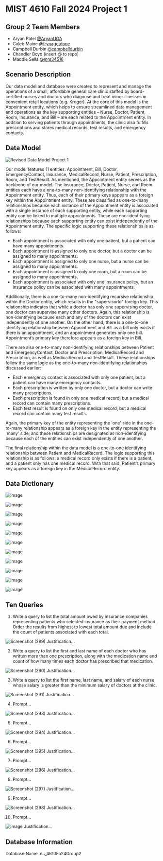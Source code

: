 # MIST 4610 Fall 2024 Project 1

## Group 2 Team Members
- Aryan Patel [@AryanUGA](https://github.com/AryanUGA)
- Caleb Maine [@trynagetdone](https://github.com/trynagetdone)
- Campbell Durbin [@campbelldurbin](https://github.com/campbelldurbin)
- Chandler Boyd (insert @ to repo)
- Maddie Sells [@mrs34516](https://github.com/mrs34516)

## Scenario Description
Our data model and database were created to represent and manage the operations of a small, affordable general care clinic staffed by board-certified nurses and doctors who diagnose and treat minor illnesses in convenient retail locations (e.g. Kroger). At the core of this model is the Appointment entity, which helps to ensure streamlined data management and operations as the key supporting entities – Nurse, Doctor, Patient, Room, Insurance, and Bill – are each related to the Appointment entity. In addition to serving patients through appointments, the clinic also fulfills prescriptions and stores medical records, test results, and emergency contacts.

## Data Model
![Revised Data Model Project 1](https://github.com/user-attachments/assets/e56c488c-3bcb-4cf8-bb9e-2432e46e1cce)

Our model features 11 entities: Appointment, Bill, Doctor, EmergencyContact, Insurance, MedicalRecord, Nurse, Patient, Prescription, Room, and TestResult. As mentioned, the Appointment entity serves as the backbone of our model. The Insurance, Doctor, Patient, Nurse, and Room entities each have a one-to-many non-identifying relationship with the Appointment entity. Thus, each of their primary keys appears as a foreign key within the Appointment entity. These are classified as one-to-many relationships because each instance of the Appointment entity is associated with a single instance of each supporting entity, while each supporting entity can be linked to multiple appointments. These are non-identifying relationships because each supporting entity can exist independently of the Appointment entity. The specific logic supporting these relationships is as follows:
- Each appointment is associated with only one patient, but a patient can have many appointments.
- Each appointment is assigned to only one doctor, but a doctor can be assigned to many appointments.
- Each appointment is assigned to only one nurse, but a nurse can be assigned to many appointments.
- Each appointment is assigned to only one room, but a room can be assigned to many appointments.
- Each appointment is associated with only one insurance policy, but an insurance policy can be associated with many appointments. 

Additionally, there is a one-to-many non-identifying recursive relationship within the Doctor entity, which results in the "supervisorId" foreign key. This relationship indicates that while a doctor has only one supervising doctor, one doctor can supervise many other doctors. Again, this relationship is non-identifying because each and any of the doctors can exist independently of one another. On the other hand, there is a one-to-one identifying relationship between Appointment and Bill as a bill only exists if there is an appointment, and an appointment generates only one bill. Appointment’s primary key therefore appears as a foreign key in Bill.

There are also one-to-many non-identifying relationships between Patient and EmergencyContact, Doctor and Prescription, MedicalRecord and Prescription, as well as MedicalRecord and TestResult. These relationships follow the same logic as the one-to-many non-identifying relationships discussed earlier:
- Each emergency contact is associated with only one patient, but a patient can have many emergency contacts. 
- Each prescription is written by only one doctor, but a doctor can write many prescriptions. 
- Each prescription is found in only one medical record, but a medical record can contain many prescriptions. 
- Each test result is found on only one medical record, but a medical record can contain many test results.

Again, the primary key of the entity representing the 'one' side in the one-to-many relationship appears as a foreign key in the entity representing the 'many' side, and these relationships are designated as non-identifying because each of the entities can exist independently of one another. 

The final relationship within the data model is a one-to-one identifying relationship between Patient and MedicalRecord. The logic supporting this relationship is as follows: a medical record only exists if there is a patient, and a patient only has one medical record. With that said, Patient’s primary key appears as a foreign key in the MedicalRecord entity.  


## Data Dictionary
![image](https://github.com/user-attachments/assets/22c46b81-886d-4094-bd75-c20e81a664d0)

![image](https://github.com/user-attachments/assets/d935963b-f9b0-437a-9e44-9c7729cff202)

![image](https://github.com/user-attachments/assets/1a346d4d-6f12-4324-83d6-8986533ffa7b)

![image](https://github.com/user-attachments/assets/127c54e2-ab80-4e61-85c7-55a7cc205ada)

![image](https://github.com/user-attachments/assets/b449fbef-b122-44b2-b1ae-e4d62b30ba42)

![image](https://github.com/user-attachments/assets/596a4b49-fca0-4462-a824-208887fc0f4c)

![image](https://github.com/user-attachments/assets/159d0998-6b96-4100-938f-f49a97a3390d)

![image](https://github.com/user-attachments/assets/5f355507-3b38-4b9e-aea4-f6ad3475bf3c)

![image](https://github.com/user-attachments/assets/5ca778fd-579c-4d69-9ef5-bf8a54b8c116)

![image](https://github.com/user-attachments/assets/8aeb8351-622a-42c5-8f9e-b048b43a8f53)

![image](https://github.com/user-attachments/assets/0e52eba9-b431-495d-a903-4250c7d1fc69)

## Ten Queries
1. Write a query to list the total amount owed by insurance companies representing patients who selected insurance as their payment method. Order the results from highest to lowest total amount due and include the count of patients associated with each total.
   
![Screenshot (289)](https://github.com/user-attachments/assets/48224c1b-81f2-4961-9390-d15dfd96ab81)
Justification...

2. Write a query to list the first and last name of each doctor who has written more than one prescription, along with the medication name and count of how many times each doctor has prescribed that medication.

![Screenshot (290)](https://github.com/user-attachments/assets/6f4ead20-54be-4757-9b53-9aee21fe0c8d)
Justification...

3. Write a query to list the first name, last name, and salary of each nurse whose salary is greater than the minimum salary of doctors at the clinic.
   
![Screenshot (291)](https://github.com/user-attachments/assets/d125356a-a23f-4a2a-8da0-66adad6aa71c)
Justification...

4. Prompt...

![Screenshot (293)](https://github.com/user-attachments/assets/3859286d-4e3d-44cb-bd33-e95caa137e1b)
Justification...

5. Prompt...

![Screenshot (294)](https://github.com/user-attachments/assets/dd6ec149-2677-443e-8d5e-b822630702af)
Justification...

6. Prompt...

![Screenshot (295)](https://github.com/user-attachments/assets/f6f494d5-c959-41a5-8bb8-3f4de3eba94a)
Justification...

7. Prompt...

![Screenshot (296)](https://github.com/user-attachments/assets/b1d1a4c0-13d1-4c7f-9da0-20ec6c7a863f)
Justification...

8. Prompt...

![Screenshot (297)](https://github.com/user-attachments/assets/9681e204-1718-4787-b5f6-9c5e481d5fc9)
Justification...

9. Prompt...

![Screenshot (298)](https://github.com/user-attachments/assets/bd29137c-78cb-4967-a9b5-ba7fd8be28d2)
Justification...

10. Prompt...

![image](https://github.com/user-attachments/assets/8b5d3baa-4f3a-4abc-85f4-019888f101da)
Justification...


## Database Information
Database Name: ns_4610Fa24Group2
